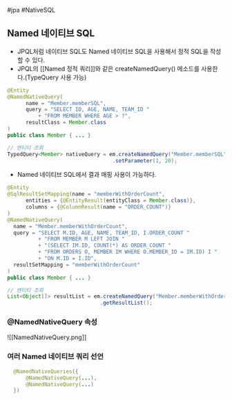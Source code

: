 #jpa #NativeSQL

## Named 네이티브 SQL
+ JPQL처럼 네이티브 SQL도 Named 네이티브 SQL을 사용해서 정적 SQL을 작성할 수 있다.
+ JPQL의 [[Named 정적 쿼리]]와 같은 createNamedQuery() 메소드를 사용한다.(TypeQuery 사용 가능)

```java
@Entity
@NamedNativeQuery(
      name = "Member.memberSQL",
      query = "SELECT ID, AGE, NAME, TEAM_ID "
          + "FROM MEMBER WHERE AGE > ?",
      resultClass = Member.class
)
public class Member { ... }

// 엔티티 조회
TypedQuery<Member> nativeQuery = em.createNamedQuery("Member.memberSQL", Member.class)
                                  .setParameter(1, 20);
```

+ Named 네이티브 SQL에서 결과 매핑 사용이 가능하다.
```java
@Entity
@SqlResultSetMapping(name = "memberWithOrderCount",
      entities = {@EntityResult(entityClass = Member.class)},
      columns = {@ColumnResult(name = "ORDER_COUNT")}
)
@NamedNativeQuery(
  name = "Member.memberWithOrderCount",
  query = "SELECT M.ID, AGE, NAME, TEAM_ID, I.ORDER_COUNT "
          + "FROM MEMBER M LEFT JOIN "
          + "(SELECT IM.ID, COUNT(*) AS ORDER_COUNT "
          + "FROM ORDERS O, MEMBER IM WHERE O.MEMBER_ID = IM.ID) I "
          + "ON M.ID = I.ID",
  resultSetMapping = "memberWithOrderCount"
)
public class Member { ... }

// 엔티티 조회
List<Object[]> resultList = em.createNamedQuery("Member.memberWithOrderCount")
                              .getResultList();
```

### @NamedNativeQuery 속성
![[NamedNativeQuery.png]]

### 여러 Named 네이티브 쿼리 선언
```java
  @NamedNativeQueries({
      @NamedNativeQuery(...),
      @NamedNativeQuery(...)
  })
```